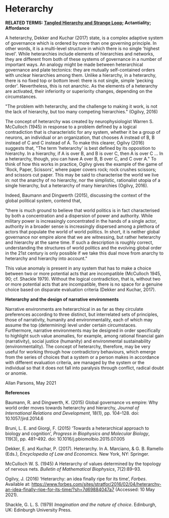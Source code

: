 # Heterarchy

**RELATED TERMS: [Tangled Hierarchy and Strange Loop](https://github.com/narrative-environments/CourseCompendium/blob/main/Tangled-Hierarchy.md); Actantiality; Affordance**

A heterarchy, Dekker and Kuchar (2017) state, is a complex adaptive system of governance which is ordered by more than one governing principle. In other words, it is a multi-level structure in which there is no single 'highest level'. While heterarchies include elements of hierarchies and networks, they are different from both of these systems of governance in a number of important ways. An analogy might be made between heterarchical governance and plate tectonics: they are mutually self-contained orders with unclear hierarchies among them. Unlike a hierarchy, in a heterarchy, there is no fixed top or bottom level: there is not single, simple 'pecking order'. Nevertheless, this is not anarchic. As the elements of a heterarchy are activated, their inferiority or superiority changes, depending on the circumstances.

"The problem with heterarchy, and the challenge to making it work, is not the lack of hierarchy, but too many competing hierarchies." (Ogilvy, 2016)

The concept of heterarchy was created by neurophysiologist Warren S. McCulloch (1945) in response to a problem defined by a logical contradiction that is characteristic for any system, whether it be a group of neurons, an individual or an organization, that chooses A instead of B, B instead of C and C instead of A. To make this clearer, Ogilvy (2016) suggests that, "The term 'heterarchy' is best defined by its opposition to hierarchy. In a hierarchy, if A is over B, and B is over C, then A is over C ... In a heterarchy, though, you can have A over B, B over C, and C over A." To think of how this works in practice, Ogilvy gives the example of the game of 'Rock, Paper, Scissors', where paper covers rock; rock crushes scissors; and scissors cut paper. This may be said to characterise the world we live in: not the anarchy of no hierarchy, nor the simplistic, rationalist utopia of a single hierarchy, but a heterarchy of many hierarchies (Ogilvy, 2016).

Indeed, Baumann and Dingwerth (2015), discussing the context of the global political system, contend that, 

"there is much ground to believe that world politics is in fact characterised by both a concentration and a dispersion of power and authority. While military power is increasingly concentrated in the hands of a single actor, authority in a broader sense is increasingly dispersed among a plethora of actors that populate the world of world politics. In short, it is neither global governance nor empire alone that we are witnessing, but rather heterarchy and hierarchy at the same time. If such a description is roughly correct, understanding the structures of world politics and the evolving global order in the 21st century is only possible if we take this dual move from anarchy to heterarchy and hierarchy into account."

This value anomaly is present in any system that has to make a choice between two or more potential acts that are incompatible (McCulloch 1945, 90; cf. Shackle 1979). Without the logical contradiction, that is, without two or more potential acts that are incompatible, there is no space for a genuine choice based on disparate evaluation criteria (Dekker and Kuchar, 2017).

**Heterarchy and the design of narrative environments**

Narrative environments are heterarchical in as far as they circulate preferences according to three distinct, but interrelated sets of principles, those of narrativity, humanity and environmentality, each of which may assume the top (determining) level under certain circumstaces. Furthermore, narrative environments may be designed in order specifically to highlight such value anomalies, for example, among rational financial gain (narrativity), social justice (humanity) and environmental sustainability (environmentality). The concept of heterarchy, therefore, may be very useful for working through how contradictory behaviours, which emerge from the series of choices that a system or a person makes in accordance with different evaluation criteria, are managed by the system or the individual so that it does not fall into paralysis through conflict, radical doubt or anomie.

Allan Parsons, May 2021

**References**

Baumann, R. and Dingwerth, K. (2015) Global governance vs empire: Why world order moves towards heterarchy and hierarchy, _Journal of International Relations and Development_, 18(1), pp. 104–128. doi: 10.1057/jird.2014.6

Bruni, L. E. and Giorgi, F. (2015) ‘Towards a heterarchical approach to biology and cognition’, _Progress in Biophysics and Molecular Biology_, 119(3), pp. 481–492. doi: 10.1016/j.pbiomolbio.2015.07.005

Dekker, E. and Kuchar, P. (2017). Heterarchy. In A. Marciano, & G. B. Ramello (Eds.), _Encyclopedia of Law and Economics_. New York, NY: Springer. 

McCulloch W. S. (1945) A Heterarchy of values determined by the topology of nervous nets. _Bulletin of Mathematical Biophysics_, 7(2):89–93.

Ogilvy, J. (2016) ‘Heterarchy: an idea finally ripe for its time’, _Forbes_. Available at: https://www.forbes.com/sites/stratfor/2016/02/04/heterarchy-an-idea-finally-ripe-for-its-time/?sh=7d69884047a7 (Accessed: 10 May 2021).

Shackle, G. L. S. (1979) _Imagination and the nature of choice_. Edinburgh, UK: Edinburgh University Press.
